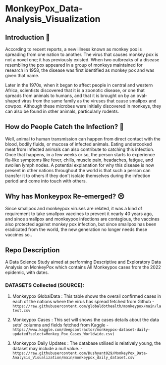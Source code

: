 # MonkeyPox_Data-Analysis_Visualization

## Introduction 🔰

According to recent reports, a new illness known as monkey pox is spreading from one nation to another. The virus that causes monkey pox is not a novel one; it has previously existed. When two outbreaks of a disease resembling the pox appeared in a group of monkeys maintained for research in 1958, the disease was first identified as monkey pox and was given that name.

Later in the 1970s, when it began to affect people in central and western Africa, scientists discovered that it is a zoonotic disease, or one that spreads from animals to humans, and that it is brought on by an oval-shaped virus from the same family as the viruses that cause smallpox and cowpox. Although these microbes were initially discovered in monkeys, they can also be found in other animals, particularly rodents.


## How do People Catch the Infection? 🤔

Well, animal to human transmission can happen from direct contact with the blood, bodily fluids, or mucosa of infected animals. Eating undercooked meat from infected animals can also contribute to catching this infection. Once that happens, in a few weeks or so, the person starts to experience flu-like symptoms like fever, chills, muscle pain, headaches, fatigue, and swollen lymph nodes. A potential explanation for why this disease is now present in other nations throughout the world is that such a person can transfer it to others if they don't isolate themselves during the infection period and come into touch with others.


## Why has Monkeypox Re-emerged? 😣

Since smallpox and monkeypox viruses are related, it was a kind of requirement to take smallpox vaccines to prevent it nearly 40 years ago, and since smallpox and monkeypox infections are contagious, the vaccines also protected against monkey pox infection, but since smallpox has been eradicated from the world, the new generation no longer needs these vaccines so..


## Repo Description

A Data Science Study aimed at performing Descriptive and Exploratory Data Analysis on MonkeyPox which contains All Monkeypox cases from the 2022 epidemic, with dates.


### DATASETS Collected (SOURCE):

1. Monkeypox GlobalData : This table shows the overall confirmed cases in each of the nations where the virus has spread fetched from Github
                            - ```    
                                  https://raw.githubusercontent.com/globaldothealth/monkeypox/main/latest.csv
                              ```   
                              
2. Monkeypox Cases : This set will shows the cases details about the data sets' columns and fields fetched from Kaggle
                            - ```    
                                  https://www.kaggle.com/deepcontractor/monkeypox-dataset-daily-updated?select=Monkey_Pox_Cases_Worldwide.csv)
                              ```
                              
3. Monkeypox Daily Updates : The database utilised is relatively young, the dataset may include a null value. 
                            - ```
                                 https://raw.githubusercontent.com/Dushyant029/MonkeyPox_Data-Analysis_Visualization/main/monkeypox_daily_dataset.csv
                              ```
